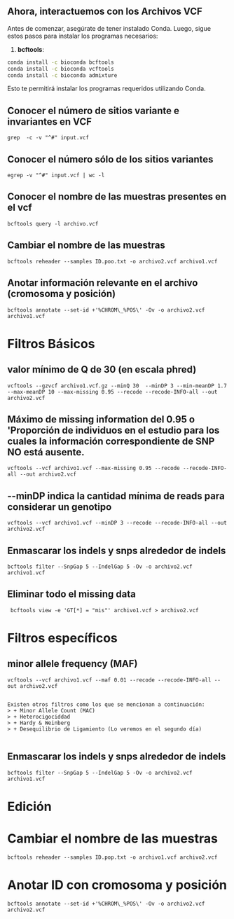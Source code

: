 ## Ahora, interactuemos con los Archivos VCF

Antes de comenzar, asegúrate de tener instalado Conda. Luego, sigue estos pasos para instalar los programas necesarios:

1. **bcftools**:  
```bash
conda install -c bioconda bcftools
conda install -c bioconda vcftools
conda install -c bioconda admixture
```

Esto te permitirá instalar los programas requeridos utilizando Conda.


## Conocer el número de sitios variante e invariantes en VCF
```
grep  -c -v "^#" input.vcf
```
## Conocer el número sólo de los sitios variantes
```
egrep -v "^#" input.vcf | wc -l
```
## Conocer el nombre de las muestras presentes en el vcf
```
bcftools query -l archivo.vcf
```
## Cambiar el nombre de las muestras
```
bcftools reheader --samples ID.poo.txt -o archivo2.vcf archivo1.vcf
```
## Anotar información relevante en el archivo (cromosoma y posición)
```
bcftools annotate --set-id +'%CHROM\_%POS\' -Ov -o archivo2.vcf archivo1.vcf
```

# Filtros Básicos

## valor mínimo de Q de 30 (en escala phred)
```
vcftools --gzvcf archivo1.vcf.gz --minQ 30  --minDP 3 --min-meanDP 1.7 --max-meanDP 10 --max-missing 0.95 --recode --recode-INFO-all --out archivo2.vcf
```
## Máximo de missing information del 0.95 o  'Proporción de individuos en el estudio para los cuales la información correspondiente de SNP NO está ausente.
```
vcftools --vcf archivo1.vcf --max-missing 0.95 --recode --recode-INFO-all --out archivo2.vcf
```
## --minDP indica la cantidad mínima de reads para considerar un genotipo
```
vcftools --vcf archivo1.vcf --minDP 3 --recode --recode-INFO-all --out archivo2.vcf
```
## Enmascarar los indels y snps alrededor de indels
```
bcftools filter --SnpGap 5 --IndelGap 5 -Ov -o archivo2.vcf archivo1.vcf
```

## Eliminar todo el missing data
```
 bcftools view -e 'GT[*] = "mis"' archivo1.vcf > archivo2.vcf
```

#  Filtros específicos 

## minor allele frequency (MAF)
```
vcftools --vcf archivo1.vcf --maf 0.01 --recode --recode-INFO-all --out archivo2.vcf


Existen otros filtros como los que se mencionan a continuación:
> + Minor Allele Count (MAC)
> + Heterocigociddad
> + Hardy & Weinberg
> + Desequilibrio de Ligamiento (Lo veremos en el segundo día)


```
## Enmascarar los indels y snps alrededor de indels
```
bcftools filter --SnpGap 5 --IndelGap 5 -Ov -o archivo2.vcf archivo1.vcf
```

# Edición

# Cambiar el nombre de las muestras
```
bcftools reheader --samples ID.pop.txt -o archivo1.vcf archivo2.vcf
```
# Anotar ID con cromosoma y posición
```
bcftools annotate --set-id +'%CHROM\_%POS\' -Ov -o archivo2.vcf archivo2.vcf
```
